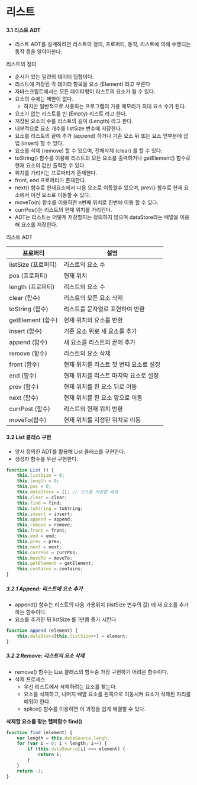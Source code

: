 # 리스트


#### 3.1 리스트 ADT
- 리스트 ADT를 설계하려면 리스트의 정의, 프로퍼티, 동작, 리스트에 의해 수행되는 동작 등을 알야아한다.

리스트의 정의
- 순서가 있는 일련의 데이터 집합이다.
- 리스트에 저장된 각 데이터 항목을 요소 (Element) 라고 부른다
- 자바스크립트에서는 모든 데이터형이 리스트의 요소가 될 수 있다.
- 요소의 수에는 제한이 없다.
    - 하지만 일반적으로 사용하는 프로그램의 가용 메모리가 최대 요소 수가 된다.
- 요소가 없는 리스트를 빈 (Empty) 리스트 라고 한다.
- 저장된 요소의 수를 리스트의 길이 (Length) 라고 한다.
- 내부적으로 요소 개수를 listSize 변수에 저장한다.
- 요소를 리스트의 끝에 추가 (append) 하거나 기존 요소 뒤 또는 요소 앞부분에 삽입 (insert) 할 수 있다.
- 요소를 삭제 (remove) 할 수 있으며, 전체삭제 (clear) 를 할 수 있다.
- toString() 함수를 이용해 리스트의 모든 요소를 출력하거나 getElement() 함수로 현재 요소의 값만 출력할 수 있다.
- 위치를 가리키는 프로퍼티가 존재한다.
- front, end 프로퍼티가 존재한다.
- next() 함수로 현재요소에서 다음 요소로 이동할수 있으며, prev() 함수로 현재 요소에서 이전 요소로 이동할 수 있다.
- moveTo(n) 함수를 이용하면 n번째 위치로 한번에 이동 할 수 있다.
- currPos()는 리스트의 현재 위치를 가리킨다.
- ADT는 리스트는 어떻게 저장할지는 정의하지 않으며 dataStore라는 배열을 이용해 요소를 저장한다.



리스트 ADT

| 프로퍼티 | 설명 |
| --- | --- |
| listSize (프로퍼티) | 리스트의 요소 수 |
| pos (프로퍼티) | 현재 위치 |
| length (프로퍼티) | 리스트의 요소 수 |
| clear (함수) | 리스트의 모든 요소 삭제 |
| toString (함수) | 리스트를 문자열로 표현하여 반환 |
| getElement (함수) | 현재 위치의 요소를 반환 |
| insert (함수) | 기존 요소 위로 새 요소를 추가 |
| append (함수) | 새 요소를 리스트의 끝에 추가 |
| remove (함수) | 리스트의 요소 삭제 |
| front (함수) | 현재 위치를 리스트 첫 번째 요소로 설정 |
| end (함수) | 현재 위치를 리스트 마지막 요소로 설정 |
| prev (함수) | 현재 위치를 한 요소 뒤로 이동 |
| next (함수) | 현재 위치를 한 요소 앞으로 이동 |
| currPost (함수) | 리스트의 현재 위치 반환 |
| moveTo(함수) | 현재 위치를 지정된 위치로 이동 |


#### 3.2 List 클래스 구현
- 앞서 정의한 ADT를 활용해 List 클래스를 구현한다.
- 생성자 함수를 우선 구현한다.
```javascript
function List () {
    this.listSize = 0;
    this.length = 0;
    this.pos = 0;
    this.dataStore = []; // 요소를 저장할 배열
    this.clear = clear;
    this.find = find;
    this.toString = toString;
    this.insert = insert;
    this.append = append;
    this.remove = remove;
    this.front = front;
    this.end = end;
    this.prev = prev;
    this.next = next;
    this.currPos = currPos;
    this.moveTo = moveTo;
    this.getElement = getElement;
    this.contains = contains;
}
```

##### 3.2.1 Append: 리스트에 요소 추가
- append() 함수는 리스트의 다음 가용위치 (listSize 변수의 값) 에 새 요소를 추가하는 함수이다.
- 요소를 추가한 뒤 listSize 를 1만큼 증가 시킨다.
```javascript
function append (element) {
    this.dataStore[this.listSize++] = element;
}
```


##### 3.2.2 Remove: 리스트의 요소 삭제
- remove() 함수는 List 클래스의 함수중 가장 구현하기 어려운 함수이다.
- 삭제 프로세스
    - 우선 리스트에서 삭제하려는 요소를 찾는다.
    - 요소를 삭제하고, 나머지 배열 요소를 왼쪽으로 이동시켜 요소가 삭제된 자리를 메워야 한다.
    - splice() 함수를 이용하면 이 과정을 쉽게 해결할 수 있다.


**삭제할 요소를 찾는 헬퍼함수 find()**
```javascript
function find (element) {
    var length = this.dataSource.lengh;
    for (var i = 0; i < length; i++) {
        if (this.dataSource[i] === element) {
            return i;
        }
    }
    return -1;
}
```













